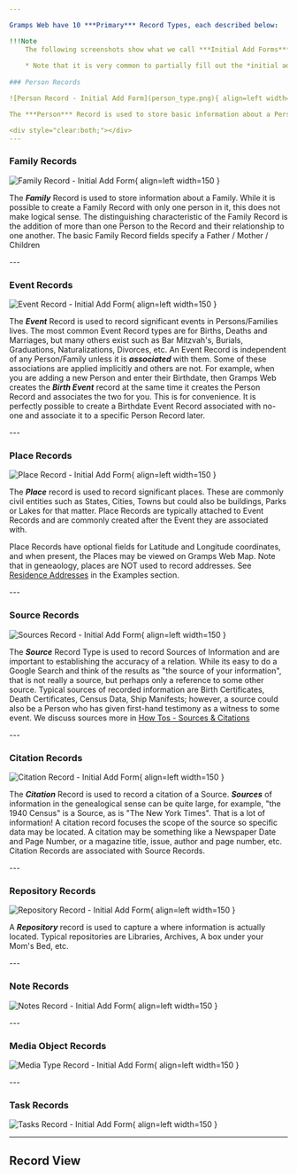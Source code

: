 ```yaml
---

Gramps Web have 10 ***Primary*** Record Types, each described below:

!!!Note
	The following screenshots show what we call ***Initial Add Forms***.  The ***Initial Add Form*** is the Page you see while in the process of creating a new Record, i.e. "*filling out the form*".  The Record will **not** be saved until you click the [**ADD**] Button at the bottom of these forms.  If you navigate away from this Page, then the Record will not be saved.  This is the same as hitting the [**CANCEL**] button.  Hitting the [***ADD***] button will save the Record and immediately take you to that Record's ***[<u>Record View</u>](../record_view/record_view.md)*** page.
	
	* Note that it is very common to partially fill out the *initial add form*, save the Record, and then edit it afterwards.
	
###	Person Records

![Person Record - Initial Add Form](person_type.png){ align=left width=150 }

The ***Person*** Record is used to store basic information about a Person. The minimum amount of information you should provide is the minimum information for ***YOU*** to know who the Record represents. It could the first name only. You can always edit/add information to the Record later.  Indeed its quite common for users to provide the Given Name and Surname only, create/add the Record and then go back and edit it later.

<div style="clear:both;"></div>
---
```


###	Family Records

![Family Record - Initial Add Form](family_type.png){ align=left width=150 }

The ***Family*** Record is used to store information about a Family.  While it is possible to create a Family Record with only one person in it, this does not make logical sense.  The distinguishing characteristic of the Family Record is the addition of more than one Person to the Record and their relationship to one another.  The basic Family Record fields specify a Father / Mother / Children


<div style="clear:both;"></div>
---

###	Event Records

![Event Record - Initial Add Form](event_type.png){ align=left width=150 }

The ***Event*** Record is used to record significant events in Persons/Families lives. The most common Event Record types are for Births, Deaths and Marriages, but many others exist such as Bar Mitzvah's, Burials, Graduations, Naturalizations, Divorces, etc.  An Event Record is independent of any Person/Family unless it is ***associated*** with them. Some of these associations are applied implicitly and others are not.  For example, when you are adding a new Person and enter their Birthdate, then Gramps Web creates the ***Birth Event*** record at the same time it creates the Person Record and associates the two for you.  This is for convenience.  It is perfectly possible to create a Birthdate Event Record associated with no-one and associate it to a specific Person Record later.
 

<div style="clear:both;"></div>
---

###	Place Records

![Place Record - Initial Add Form](place_type.png){ align=left width=150 }

The ***Place*** record is used to record significant places.  These are commonly civil entities such as States, Cities, Towns but could also be buildings, Parks or Lakes for that matter.  Place Records are typically attached to Event Records and are commonly created after the Event they are associated with.

Place Records have optional fields for Latitude and Longitude coordinates, and when present, the Places may be viewed on Gramps Web Map.  Note that in geneaology, places are NOT used to record addresses. See [Residence Addresses](../examples/examples.md) in the Examples section.

<div style="clear:both;"></div>
---

###	Source Records

![Sources Record - Initial Add Form](source_type.png){ align=left width=150 }

The ***Source*** Record Type is used to record Sources of Information and are important to establishing the accuracy of a relation.  While its easy to do a Google Search and think of the results as "the source of your information", that is not really a source, but perhaps only a reference to some other source.  Typical sources of recorded information are Birth Certificates, Death Certificates, Census Data, Ship Manifests; however, a source could also be a Person who has given first-hand testimony as a witness to some event.  We discuss sources more in [How Tos - Sources & Citations](../../../how_tos/sources_citations/)

<div style="clear:both;"></div>
---

###	Citation Records

![Citation Record - Initial Add Form](citation_type.png){ align=left width=150 }

The ***Citation*** Record is used to record a citation of a Source.  ***Sources*** of information in the genealogical sense can be quite large, for example, "the 1940 Census" is a Source, as is "The New York Times".  That is a lot of information!  A citation record focuses the scope of the source so specific data may be located.  A citation may be something like a Newspaper Date and Page Number, or a magazine title, issue, author and page number, etc.  Citation Records are associated with Source Records.

<div style="clear:both;"></div>
---

###	Repository Records

![Repository Record - Initial Add Form](repo_type.png){ align=left width=150 }

A ***Repository*** record is used to capture a where information is actually located.  Typical repositories are Libraries, Archives,  A box under your Mom's Bed, etc.

<div style="clear:both;"></div>
---

###	Note Records

![Notes Record - Initial Add Form](note_type.png){ align=left width=150 }

<div style="clear:both;"></div>
---

###	Media Object Records

![Media Type Record - Initial Add Form](media_type.png){ align=left width=150 }

<div style="clear:both;"></div>
---	

###	Task Records

![Tasks Record - Initial Add Form](task_type.png){ align=left width=150 }

---

##	Record View


<!-- whitespace for navigation purposes -->
<div style="height:1200px;"></div>